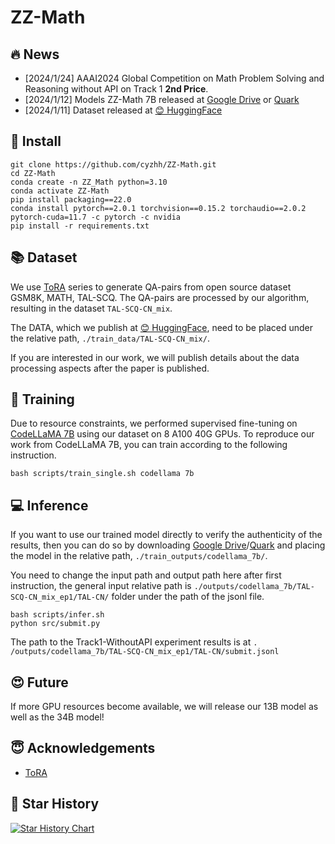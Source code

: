 # ZZ-Math

## 🔥 News
- [2024/1/24] AAAI2024 Global Competition on Math Problem Solving and Reasoning without API on Track 1 **2nd Price**.
- [2024/1/12] Models ZZ-Math 7B released at [Google Drive](https://drive.google.com/drive/folders/13tpLR0bNLLg1oLkjUuwJT8STCB10uSSS?usp=sharing) or [Quark](https://pan.quark.cn/s/0b69ec84c793) 
- [2024/1/11] Dataset released at [😊 HuggingFace](https://huggingface.co/datasets/cyzhh/TAL-SCQ-CN_mix)

## 💾 Install

    git clone https://github.com/cyzhh/ZZ-Math.git
    cd ZZ-Math
    conda create -n ZZ_Math python=3.10
    conda activate ZZ-Math
    pip install packaging==22.0
    conda install pytorch==2.0.1 torchvision==0.15.2 torchaudio==2.0.2 pytorch-cuda=11.7 -c pytorch -c nvidia
    pip install -r requirements.txt

## 📚 Dataset

We use [ToRA](https://github.com/microsoft/ToRA?tab=readme-ov-file) series to generate QA-pairs from open source dataset GSM8K, MATH, TAL-SCQ. The QA-pairs are processed by our algorithm, resulting in the dataset `TAL-SCQ-CN_mix`.

The DATA, which we publish at [😊 HuggingFace](https://huggingface.co/datasets/cyzhh/TAL-SCQ-CN_mix), need to be placed under the relative path, `./train_data/TAL-SCQ-CN_mix/`.

If you are interested in our work, we will publish details about the data processing aspects after the paper is published.

## 🚀 Training
Due to resource constraints, we performed supervised fine-tuning on [CodeLLaMA 7B](https://huggingface.co/codellama/CodeLlama-7b-Python-hf) using our dataset on 8 A100 40G GPUs. To reproduce our work from CodeLLaMA 7B, you can train according to the following instruction.

    bash scripts/train_single.sh codellama 7b
    
## 💻 Inference
If you want to use our trained model directly to verify the authenticity of the results, then you can do so by downloading [Google Drive](https://drive.google.com/drive/folders/13tpLR0bNLLg1oLkjUuwJT8STCB10uSSS?usp=sharing)/[Quark](https://pan.quark.cn/s/0b69ec84c793) and placing the model in the relative path, `./train_outputs/codellama_7b/`.

You need to change the input path and output path here after first instruction, the general input relative path is `./outputs/codellama_7b/TAL-SCQ-CN_mix_ep1/TAL-CN/` folder under the path of the jsonl file.

    bash scripts/infer.sh
    python src/submit.py

The path to the Track1-WithoutAPI experiment results is at `. /outputs/codellama_7b/TAL-SCQ-CN_mix_ep1/TAL-CN/submit.jsonl`

## 😍 Future

If more GPU resources become available, we will release our 13B model as well as the 34B model!

## 😇 Acknowledgements

- [ToRA](https://github.com/microsoft/ToRA?tab=readme-ov-file)

## 🌟 Star History

[![Star History Chart](https://api.star-history.com/svg?repos=cyzhh/ZZ-Math&type=Date)](https://star-history.com/#cyzhh/ZZ-Math&Date)

